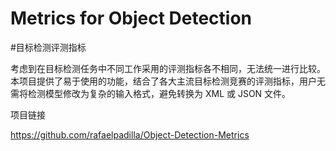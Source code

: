 
# Metrics for Object Detection



#目标检测评测指标

考虑到在目标检测任务中不同工作采用的评测指标各不相同，无法统一进行比较。本项目提供了易于使用的功能，结合了各大主流目标检测竞赛的评测指标，用户无需将检测模型修改为复杂的输入格式，避免转换为 XML 或 JSON 文件。


项目链接

https://github.com/rafaelpadilla/Object-Detection-Metrics
